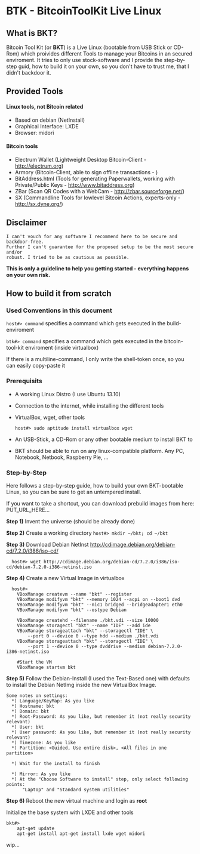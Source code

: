  
BTK - BitcoinToolKit Live Linux
===============================

What is BKT?
------------
 Bitcoin Tool Kit (or **BKT**) is a Live Linux (bootable from USB Stick or CD-Rom) which proivides different Tools to manage your Bitcoins in an secured enviroment. It tries to only use stock-software and I provide the step-by-step guid, how to build it on your own, so you don't have to trust me, that I didn't backdoor it.
 
 
Provided Tools
--------------

#### Linux tools, not Bitcoin related

* Based on debian (NetInstall)
* Graphical Interface: LXDE 
* Browser: midori
    
#### Bitcoin tools

* Electrum Wallet (Lightweight Desktop Bitcoin-Client - http://electrum.org)
* Armory (Bitcoin-Client, able to sign offline transactions - )
* BitAddress.html (Tools for generating Paperwallets, working with Private/Public Keys - http://www.bitaddress.org)
* ZBar (Scan QR Codes with a WebCam - http://zbar.sourceforge.net/)
* SX (Commandline Tools for lowlevel Bitcoin Actions, experts-only - http://sx.dyne.org/)
  
 
 
Disclaimer
-----------

    I can't vouch for any software I recommend here to be secure and backdoor-free. 
    Further I can't guarantee for the proposed setup to be the most secure and/or 
    robust. I tried to be as cautious as possible.

**This is only a guideline to help you getting started - everything happens on your own risk.**
 
 
 
How to build it from scratch
------------------------------
 
### Used Conventions in this document
  
  `host#> command`  specifies a command which gets executed in the build-enviroment

  `btk#> command`   specifies a command which gets executed in the bitcoin-tool-kit enviroment (inside virtualbox)
  
  If there is a multiline-command, I only write the shell-token once, so you can easily copy-paste it
  
  
### Prerequisits

* A working Linux Distro (I use Ubuntu 13.10)
* Connection to the internet, while installing the different tools
* VirtualBox, wget, other tools
    
    `host#> sudo aptitude install virtualbox wget`
 
* An USB-Stick, a CD-Rom or any other bootable medium to install BKT to
* BKT should be able to run on any linux-compatible platform. Any PC, Notebook, Netbook, Raspberry Pie, ...
    
    
### Step-by-Step

 
 Here follows a step-by-step guide, how to build your own BKT-bootable Linux, so you can be sure to get an
 untempered install.
 
 If you want to take a shortcut, you can download prebuild images from here:
  PUT_URL_HERE...
  
 
  **Step 1)** Invent the universe (should be already done)

  **Step 2)**
    Create a working directory
      `host#> mkdir ~/bkt; cd ~/bkt`
    
  **Step 3)**
    Download Debian NetInst 
      http://cdimage.debian.org/debian-cd/7.2.0/i386/iso-cd/
  
      host#> wget http://cdimage.debian.org/debian-cd/7.2.0/i386/iso-cd/debian-7.2.0-i386-netinst.iso

  
  **Step 4)**
    Create a new Virtual Image in virtualbox
      
      host#> 
        VBoxManage createvm --name "bkt" --register
        VBoxManage modifyvm "bkt" --memory 1024 --acpi on --boot1 dvd
        VBoxManage modifyvm "bkt" --nic1 bridged --bridgeadapter1 eth0
        VBoxManage modifyvm "bkt" --ostype Debian
        
        VBoxManage createhd --filename ./bkt.vdi --size 10000
        VBoxManage storagectl "bkt" --name "IDE" --add ide
        VBoxManage storageattach "bkt" --storagectl "IDE" \
            --port 0 --device 0 --type hdd --medium ./bkt.vdi
        VBoxManage storageattach "bkt" --storagectl "IDE" \
            --port 1 --device 0 --type dvddrive --medium debian-7.2.0-i386-netinst.iso

        #Start the VM
        VBoxManage startvm bkt


  **Step 5)**
    Follow the Debian-Install (I used the Text-Based one) with defaults to install the Debian NetImg inside the new     VirtualBox Image.
   
    Some notes on settings:
      *) Language/KeyMap: As you like
      *) Hostname: bkt
      *) Domain: bkt
      *) Root-Password: As you like, but remember it (not really security relevant)
      *) User: bkt
      *) User password: As you like, but remember it (not really security relevant)
      *) Timezone: As you like
      *) Partition: <Guided, Use entire disk>, <All files in one partition>
      
      *) Wait for the install to finish

      *) Mirror: As you like
      *) At the "Choose Software to install" step, only select following points:
          "Laptop" and "Standard system utilities"
      

  **Step 6)**
   Reboot the new virtual machine and login as **root**
   
   Initialize the base system with LXDE and other tools
   
    bkt#>
        apt-get update
        apt-get install apt-get install lxde wget midori
        


wip...